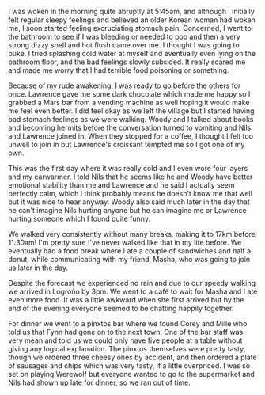 I was woken in the morning quite abruptly at 5:45am, and although I initially felt regular sleepy feelings and believed an older Korean woman had woken me, I soon started feeling excruciating stomach pain. Concerned, I went to the bathroom to see if I was bleeding or needed to poo and then a very strong dizzy spell and hot flush came over me. I thought I was going to puke. I tried splashing cold water at myself and eventually even lying on the bathroom floor, and the bad feelings slowly subsided. It really scared me and made me worry that I had terrible food poisoning or something.

Because of my rude awakening, I was ready to go before the others for once. Lawrence gave me some dark chocolate which made me happy so I grabbed a Mars bar from a vending machine as well hoping it would make me feel even better. I did feel okay as we left the village but I started having bad stomach feelings as we were walking. Woody and I talked about books and becoming hermits before the conversation turned to vomiting and Nils and Lawrence joined in. When they stopped for a coffee, I thought I felt too unwell to join in but Lawrence's croissant tempted me so I got one of my own.

This was the first day where it was really cold and I even wore four layers and my earwarmer. I told Nils that he seems like he and Woody have better emotional stability than me and Lawrence and he said I actually seem perfectly calm, which I think probably means he doesn't know me that well but it was nice to hear anyway. Woody also said much later in the day that he can't imagine Nils hurting anyone but he can imagine me or Lawrence hurting someone which I found quite funny.

We walked very consistently without many breaks, making it to 17km before 11:30am! I'm pretty sure I've never walked like that in my life before. We eventually had a food break where I ate a couple of sandwiches and half a donut, while communicating with my friend, Masha, who was going to join us later in the day.

Despite the forecast we experienced no rain and due to our speedy walking we arrived in Logroño by 3pm. We went to a café to wait for Masha and I ate even more food. It was a little awkward when she first arrived but by the end of the evening everyone seemed to be chatting happily together.

For dinner we went to a pinxtos bar where we found Corey and Mille who told us that Fynn had gone on to the next town. One of the bar staff was very mean and told us we could only have five people at a table without giving any logical explanation. The pinxtos themselves were pretty tasty, though we ordered three cheesy ones by accident, and then ordered a plate of sausages and chips which was very tasty, if a little overpriced. I was so set on playing Werewolf but everyone wanted to go to the supermarket and Nils had shown up late for dinner, so we ran out of time.
